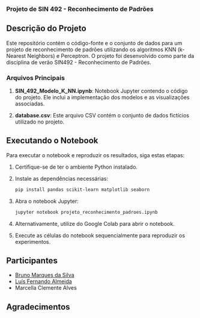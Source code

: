 ### Projeto de SIN 492 - Reconhecimento de Padrões

## Descrição do Projeto

Este repositório contém o código-fonte e o conjunto de dados para um projeto de reconhecimento de padrões utilizando os algoritmos KNN (k-Nearest Neighbors) e Perceptron. O projeto foi desenvolvido como parte da disciplina de verão SIN492 - Reconhecimento de Padrões.

### Arquivos Principais

1. **SIN_492_Modelo_K_NN.ipynb**: Notebook Jupyter contendo o código do projeto. Ele inclui a implementação dos modelos e as visualizações associadas.

2. **database.csv**: Este arquivo CSV contém o conjunto de dados fictícios utilizado no projeto.

## Executando o Notebook

Para executar o notebook e reproduzir os resultados, siga estas etapas:

1. Certifique-se de ter o ambiente Python instalado.
2. Instale as dependências necessárias:

    ```bash
    pip install pandas scikit-learn matplotlib seaborn
    ```

3. Abra o notebook Jupyter:

    ```bash
    jupyter notebook projeto_reconhecimento_padroes.ipynb
    ```
4. Alternativamente, utilize do Google Colab para abrir o notebook.
5. Execute as células do notebook sequencialmente para reproduzir os experimentos.

## Participantes

- [Bruno Marques da Silva](https://github.com/BrunoMarques416)
- [Luís Fernando Almeida](https://github.com/luissaster)
- Marcella Clemente Alves

## Agradecimentos

